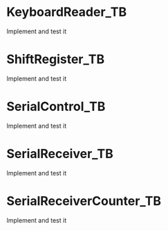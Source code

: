 # KeyboardReader_TB
Implement and test it

# ShiftRegister_TB
Implement and test it

# SerialControl_TB
Implement and test it

# SerialReceiver_TB
Implement and test it

# SerialReceiverCounter_TB
Implement and test it
